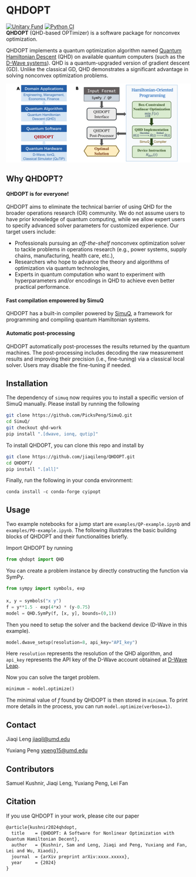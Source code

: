 # QHDOPT

[![Unitary Fund](https://img.shields.io/badge/Supported%20By-UNITARY%20FUND-brightgreen.svg?style=for-the-badge)](https://unitary.fund)
[![Python CI](https://github.com/jiaqileng/QHDOPT/actions/workflows/python-ci.yml/badge.svg)](https://github.com/jiaqileng/QHDOPT/actions/workflows/python-ci.yml)<br>
**QHDOPT** (QHD-based OPTimizer) is a software package for nonconvex optimization.

QHDOPT implements a quantum optimization algorithm named [Quantum Hamiltonian Descent](https://jiaqileng.github.io/quantum-hamiltonian-descent/) (QHD) on available quantum computers (such as the [D-Wave systems](https://www.dwavesys.com/)). QHD is a quantum-upgraded version of gradient descent (GD). Unlike the classical GD, QHD demonstrates a significant advantage in solving nonconvex optimization problems.

<p align="center">
<img src="img/workflow.png" alt="QHDOPT Workflow" width="600">
</p>

## Why QHDOPT?

#### QHDOPT is for everyone!
QHDOPT aims to eliminate the technical barrier of using QHD for the broader operations research (OR) community. We do not assume users to have prior knowledge of quantum computing, while we allow expert users to specify advanced solver parameters for customized experience. Our target users include:

- Professionals pursuing an *off-the-shelf* nonconvex optimization solver to tackle problems in operations research (e.g., power systems, supply chains, manufacturing, health care, etc.),
- Researchers who hope to advance the theory and algorithms of optimization via quantum technologies,
- Experts in quantum computation who want to experiment with hyperparameters and/or encodings in QHD to achieve even better practical performance.

#### Fast compilation empowered by SimuQ
QHDOPT has a built-in compiler powered by [SimuQ](https://github.com/PicksPeng/SimuQ), a framework for programming and compiling quantum Hamiltonian systems.

#### Automatic post-processing
QHDOPT automatically post-processes the results returned by the quantum machines. The post-processing includes decoding the raw measurement results and improving their precision (i.e., fine-tuning) via a classical local solver. Users may disable the fine-tuning if needed.

## Installation

The dependency of `simuq` now requires you to install a specific version of SimuQ manually. Please install by running the following 

```bash
git clone https://github.com/PicksPeng/SimuQ.git
cd SimuQ/
git checkout qhd-work
pip install ".[dwave, ionq, qutip]"
```

To install QHDOPT, you can clone this repo and install by

```bash
git clone https://github.com/jiaqileng/QHDOPT.git
cd QHDOPT/
pip install ".[all]"
```

Finally, run the following in your conda environment:
```
conda install -c conda-forge cyipopt
```

## Usage

Two example notebooks for a jump start are `examples/QP-example.ipynb` and `examples/PO-example.ipynb`. The following illustrates the basic building blocks of QHDOPT and their functionalities briefly.

Import QHDOPT by running

```python
from qhdopt import QHD
```

You can create a problem instance by directly constructing the function via SymPy.

```python
from sympy import symbols, exp

x, y = symbols("x y")
f = y**1.5 - exp(4*x) * (y-0.75)
model = QHD.SymPy(f, [x, y], bounds=(0,1))
```

Then you need to setup the solver and the backend device (D-Wave in this example).

```python
model.dwave_setup(resolution=8, api_key="API_key")
```

Here `resolution` represents the resolution of the QHD algorithm, and `api_key` represents the API key of the D-Wave account obtained at [D-Wave Leap](https://cloud.dwavesys.com/leap/).

Now you can solve the target problem.

```python
minimum = model.optimize()
```

The minimal value of $f$ found by QHDOPT is then stored in `minimum`. To print more details in the process, you can run `model.optimize(verbose=1)`.

## Contact
Jiaqi Leng [jiaqil@umd.edu](mailto:jiaqil@umd.edu)

Yuxiang Peng [ypeng15@umd.edu](mailto:ypeng15@umd.edu)

## Contributors
Samuel Kushnir, Jiaqi Leng, Yuxiang Peng, Lei Fan

## Citation

If you use QHDOPT in your work, please cite our paper

```
@article{kushnir2024qhdopt,
  title    = {QHDOPT: A Software for Nonlinear Optimization with Quantum Hamiltonian Decent},
  author   = {Kushnir, Sam and Leng, Jiaqi and Peng, Yuxiang and Fan, Lei and Wu, Xiaodi},
  journal  = {arXiv preprint arXiv:xxxx.xxxxx},
  year     = {2024}
}

